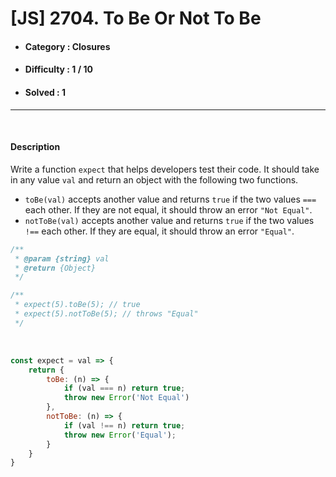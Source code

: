 # [JS] 2704. To Be Or Not To Be
* #### Category : Closures
* #### Difficulty : 1 / 10  
* #### Solved : 1

<hr />

<br>

#### Description 
Write a function `expect` that helps developers test their code. It should take in any value `val` and return an object with the following two functions.

* `toBe(val)` accepts another value and returns `true` if the two values `===` each other. If they are not equal, it should throw an error `"Not Equal"`.
* `notToBe(val)` accepts another value and returns `true` if the two values `!==` each other. If they are equal, it should throw an error `"Equal"`.

```js
/**
 * @param {string} val
 * @return {Object}
 */

/**
 * expect(5).toBe(5); // true
 * expect(5).notToBe(5); // throws "Equal"
 */
```

<br />

```js
const expect = val => {
    return {
        toBe: (n) => {
            if (val === n) return true;
            throw new Error('Not Equal')
        }, 
        notToBe: (n) => {
            if (val !== n) return true;
            throw new Error('Equal');
        }
    }
}
```